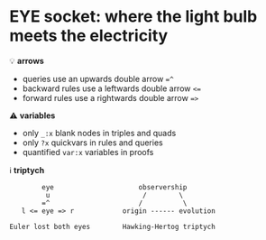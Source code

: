 # EYE socket: where the light bulb meets the electricity

:bulb: __arrows__
- queries use an upwards double arrow `=^`
- backward rules use a leftwards double arrow `<=`
- forward rules use a rightwards double arrow `=>`

:warning: __variables__
- only `_:x` blank nodes in triples and quads
- only `?x` quickvars in rules and queries
- quantified `var:x` variables in proofs

:information_source: __triptych__
```
        eye                     observership
         u                       /        \
        =^                      /          \
   l <= eye => r            origin ------ evolution

Euler lost both eyes        Hawking-Hertog triptych
```
